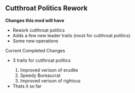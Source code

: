## Cutthroat Politics Rework
<strong> Changes this mod will have </strong>
<ul>
  <li>Rework cutthroat politics</li>
  <li>Adds a few new leader traits (most for cutthroat politics)</li>
  <li>Some new operations </li>
</ul>
<bold> Current Completed Changes </bold>
<ul>
  <li>3 traits for cutthroat politics</li>
  <ol>
    <li>Improved verison of erudite</li>
    <li>Speedy Bureaucrat</li>
    <li>Improved verison of rightous</li>
  </ol>
  <li>Thats it so far</li>
